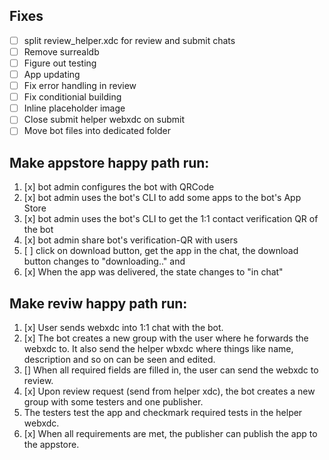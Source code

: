 
## Fixes
- [ ] split review_helper.xdc for review and submit chats
- [ ] Remove surrealdb
- [ ] Figure out testing
- [ ] App updating
- [ ] Fix error handling in review
- [ ] Fix conditionial building
- [ ] Inline placeholder image
- [ ] Close submit helper webxdc on submit
- [ ] Move bot files into dedicated folder

## Make appstore happy path run:
1. [x] bot admin configures the bot with QRCode
2. [x] bot admin uses the bot's CLI to add some apps to the bot's App Store
3. [x] bot admin uses the bot's CLI to get the 1:1 contact verification QR of the bot
4. [x] bot admin share bot's verification-QR with users
6. [ ] click on download button, get the app in the chat, the download button changes to "downloading.." and
7. [x] When the app was delivered, the state changes to "in chat"

## Make reviw happy path run:
1. [x] User sends webxdc into 1:1 chat with the bot.
2. [x] The bot creates a new group with the user where he forwards the webxdc to. It also send the helper wbxdc where things like name, description and so on can be seen and edited.
3. [] When all required fields are filled in, the user can send the webxdc to review.
4. [x] Upon review request (send from helper xdc), the bot creates a new group with some testers and one publisher.
5. The testers test the app and checkmark required tests in the helper webxdc.
6. [x] When all requirements are met, the publisher can publish the app to the appstore.
